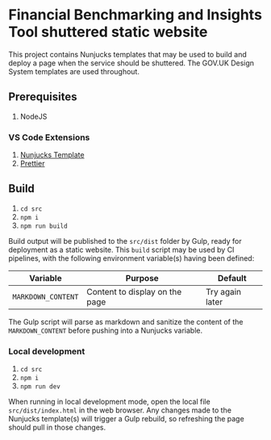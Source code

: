 # Financial Benchmarking and Insights Tool shuttered static website

This project contains Nunjucks templates that may be used to build and deploy a page when the service should be shuttered. The GOV.UK Design System templates are used throughout.

## Prerequisites

1. NodeJS

### VS Code Extensions

1. [Nunjucks Template](https://marketplace.visualstudio.com/items?itemName=eseom.nunjucks-template)
2. [Prettier](https://marketplace.visualstudio.com/items?itemName=esbenp.prettier-vscode)

## Build

1. `cd src`
2. `npm i`
3. `npm run build`

Build output will be published to the `src/dist` folder by Gulp, ready for deployment as a static website. This `build` script may be used by CI pipelines, with the following environment variable(s) having been defined:

| Variable           | Purpose                        | Default         |
|--------------------|--------------------------------|-----------------|
| `MARKDOWN_CONTENT` | Content to display on the page | Try again later |

The Gulp script will parse as markdown and sanitize the content of the `MARKDOWN_CONTENT` before pushing into a Nunjucks variable.

### Local development

1. `cd src`
2. `npm i`
3. `npm run dev`

When running in local development mode, open the local file `src/dist/index.html` in the web browser. Any changes made to the Nunjucks template(s) will trigger a Gulp rebuild, so refreshing the page should pull in those changes.
